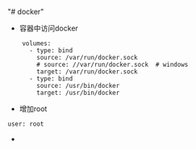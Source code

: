 "# docker" 


+ 容器中访问docker
```docker
    volumes:
      - type: bind
        source: /var/run/docker.sock
        # source: //var/run/docker.sock  # windows
        target: /var/run/docker.sock
      - type: bind
        source: /usr/bin/docker
        target: /usr/bin/docker
```
+ 增加root
```docker
user: root
```
+ 